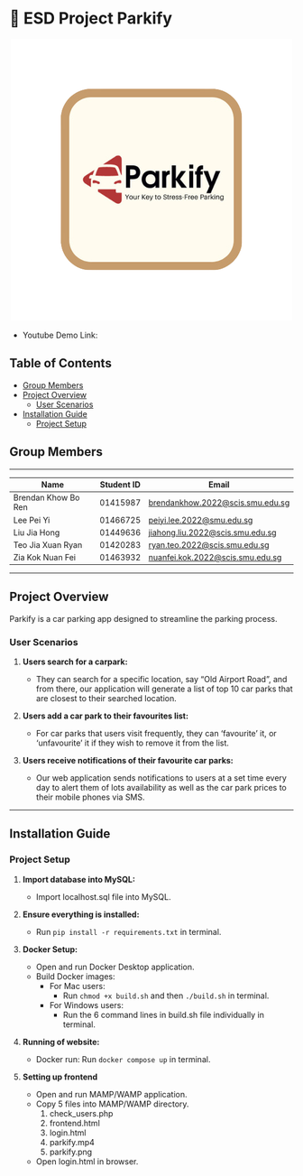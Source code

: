 # :wave: ESD Project Parkify

<div align="center">
    <img src="/parkify.png" alt="Parkify Logo">
</div>

- Youtube Demo Link: <link>

## Table of Contents

- [Group Members](#group-members)
- [Project Overview](#project-overview)
  - [User Scenarios](#user-scenarios)
- [Installation Guide](#installation-guide)
  - [Project Setup](#project-setup)

## Group Members

---

| Name                | Student ID | Email                            |
| ------------------- | ---------- | -------------------------------- |
| Brendan Khow Bo Ren | 01415987   | brendankhow.2022@scis.smu.edu.sg |
| Lee Pei Yi          | 01466725   | peiyi.lee.2022@smu.edu.sg        |
| Liu Jia Hong        | 01449636   | jiahong.liu.2022@scis.smu.edu.sg |
| Teo Jia Xuan Ryan   | 01420283   | ryan.teo.2022@scis.smu.edu.sg    |
| Zia Kok Nuan Fei    | 01463932   | nuanfei.kok.2022@scis.smu.edu.sg |

---

## Project Overview

Parkify is a car parking app designed to streamline the parking process.

### User Scenarios

1. **Users search for a carpark:**

   - They can search for a specific location, say “Old Airport Road”, and from there, our application will generate a list of top 10 car parks that are closest to their searched location.

2. **Users add a car park to their favourites list:**

   - For car parks that users visit frequently, they can ‘favourite’ it, or ‘unfavourite’ it if they wish to remove it from the list.

3. **Users receive notifications of their favourite car parks:**

   - Our web application sends notifications to users at a set time every day to alert them of lots availability as well as the car park prices to their mobile phones via SMS.

---

## Installation Guide

### Project Setup

1. **Import database into MySQL:**
   - Import localhost.sql file into MySQL.

2. **Ensure everything is installed:**
   - Run `pip install -r requirements.txt` in terminal.

3. **Docker Setup:**
   - Open and run Docker Desktop application.
   - Build Docker images:
      - For Mac users:
         - Run `chmod +x build.sh` and then `./build.sh` in terminal.
      - For Windows users:
         - Run the 6 command lines in build.sh file individually in terminal.

4. **Running of website:**
   - Docker run: Run `docker compose up` in terminal.

5. **Setting up frontend**
   - Open and run MAMP/WAMP application.
   - Copy 5 files into MAMP/WAMP directory.
      1. check_users.php
      2. frontend.html
      3. login.html
      4. parkify.mp4
      5. parkify.png
   - Open login.html in browser.